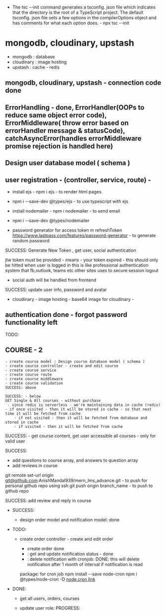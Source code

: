 - The tsc --init command generates a tsconfig. json file which indicates that the directory is the root of a TypeScript project. The default tsconfig. json file sets a few options in the compilerOptions object and has comments for what each option does. - npx tsc --init

# mongodb, cloudinary, upstash
- mongodb : database
- cloudinary : image hosting
- upstash : cache - redis

## mongodb, cloudinary, upstash - connection code done

## ErrorHandling - done, ErrorHandler(OOPs to reduce same object error code), ErrorMiddleware( throw error based on errorHandler message & statusCode), catchAsyncError(handles errorMiddleware promise rejection is handled here)

## Design user database model ( schema ) 

## user registration - (controller, service, route) - 
- install ejs - npm i ejs - to render html pages
- npm i --save-dev @types/ejs - to use typescript with ejs
- install nodemailer - npm i nodemailer - to send email
- npm i --save-dev @types/nodemailer


- password generator for access token m refreshToken
https://www.lastpass.com/features/password-generator - to generate random password

SUCCESS: Generate New Token , get user, social authentication

jtw token must be provided - means - your token expired - this should only be hitted when user is logged in
this is like professional authentication system that fb,outlook, teams etc other sites uses to secure session logout

- social auth will be handled from frontend

SUCCESS: update user info, password and avatar
 - cloudinary - image hosting - 
 base64 image  for cloudinary - 

 ## authentication done - forgot password functionality left


TODO:
 ## COURSE - 2
    - create course model : Design course database model ( schema )
    - create course controller - create and edit course
    - create course service
    - create course route
    - create course middleware
    - create course validation
    SUCCESS: above

    SUCCESS: - below
    GET Single & All courses - without purchase
     - since redis is serverless - we're maintaining data in cache (redis) - if once visited - then it will be stored in cache - so that next time it will be fetched from cache
        - if not visited - then it will be fetched from database and stored in cache
        - if visited - then it will be fetched from cache


SUCCESS:
    - get course content, get user accessible all courses - only for valid user

SUCCESS:
   - add questions to course array, and answers to question array
   - add reviews in course

   git remote set-url origin git@github.com:AnishMandal939/mern_lms_advance.git   - to push for personal github repo using ssh
   git push origin branch_name - to push to github repo

SUCCESS: add review and reply in course

- SUCCESS: 
   - design order model and notification model: done

- TODO: 
   - create order controller - create and edit order
      - create order done
      - : get and update notification status - done
      - : delete notification with cronjob: DONE: this will delete notification after 1 month of interval if notification is read 

      package: for cron job
      npm install --save node-cron
      npm i @types/node-cron -D
      [node cron link](https://www.npmjs.com/package/node-cron)

- DONE: 
   - get all users, orders, courses

   - update user role: PROGRESS:
   